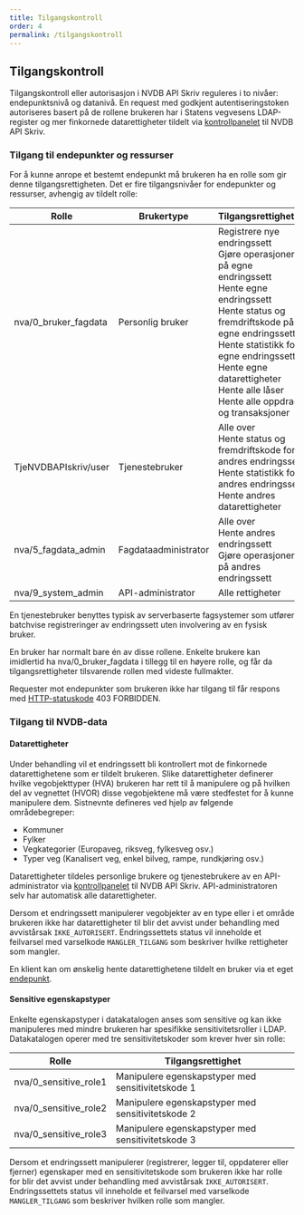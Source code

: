 ```yaml
---
title: Tilgangskontroll
order: 4
permalink: /tilgangskontroll
---
```


## Tilgangskontroll

Tilgangskontroll eller autorisasjon i NVDB API Skriv reguleres i to nivåer: endepunktsnivå og datanivå. En request med
godkjent autentiseringstoken autoriseres basert på de rollene brukeren har i Statens vegvesens LDAP-register og mer
finkornede datarettigheter tildelt via [kontrollpanelet](kontrollpanel.md) til NVDB API Skriv.

### Tilgang til endepunkter og ressurser

For å kunne anrope et bestemt endepunkt må brukeren ha en rolle som gir denne tilgangsrettigheten. Det er fire
tilgangsnivåer for endepunkter og ressurser, avhengig av tildelt rolle:

Rolle|Brukertype|Tilgangsrettigheter
-|-|-
nva/0_bruker_fagdata|Personlig bruker|Registrere nye endringssett<br/>Gjøre operasjoner på egne endringssett<br/>Hente egne endringssett<br/>Hente status og fremdriftskode på egne endringssett<br/>Hente statistikk for egne endringssett<br/>Hente egne datarettigheter<br/>Hente alle låser<br/>Hente alle oppdrag og transaksjoner
TjeNVDBAPIskriv/user|Tjenestebruker|Alle over<br/>Hente status og fremdriftskode for andres endringssett<br/>Hente statistikk for andres endringssett<br/>Hente andres datarettigheter
nva/5_fagdata_admin|Fagdataadministrator|Alle over<br/>Hente andres endringssett<br/>Gjøre operasjoner på andres endringssett
nva/9_system_admin|API-administrator|Alle rettigheter

En tjenestebruker benyttes typisk av serverbaserte fagsystemer som utfører batchvise registreringer av endringssett uten
involvering av en fysisk bruker.

En bruker har normalt bare én av disse rollene. Enkelte brukere kan imidlertid ha nva/0_bruker_fagdata i tillegg til en høyere rolle,
og får da tilgangsrettigheter tilsvarende rollen med videste fullmakter.

Requester mot endepunkter som brukeren ikke har tilgang til får respons med [HTTP-statuskode](https://en.wikipedia.org/wiki/List_of_HTTP_status_codes)
403 FORBIDDEN.

### Tilgang til NVDB-data

#### Datarettigheter

Under behandling vil et endringssett bli kontrollert mot de finkornede datarettighetene som er tildelt brukeren. Slike datarettigheter
definerer hvilke vegobjekttyper (HVA) brukeren har rett til å manipulere og på hvilken del av vegnettet (HVOR) disse vegobjektene må være
stedfestet for å kunne manipulere dem. Sistnevnte defineres ved hjelp av følgende områdebegreper:

* Kommuner
* Fylker
* Vegkategorier (Europaveg, riksveg, fylkesveg osv.)
* Typer veg (Kanalisert veg, enkel bilveg, rampe, rundkjøring osv.)

Datarettigheter tildeles personlige brukere og tjenestebrukere av en API-administrator via [kontrollpanelet](kontrollpanel.md) til NVDB API Skriv.
API-administratoren selv har automatisk alle datarettigheter.

Dersom et endringssett manipulerer vegobjekter av en type eller i et område brukeren ikke har datarettigheter til blir det avvist under
behandling med avvistårsak ```IKKE_AUTORISERT```. Endringssettets status vil inneholde et feilvarsel med varselkode ```MANGLER_TILGANG```
som beskriver hvilke rettigheter som mangler.

En klient kan om ønskelig hente datarettighetene tildelt en bruker via et eget [endepunkt](./datarettigheter/api-referanse.md).

#### Sensitive egenskapstyper

Enkelte egenskapstyper i datakatalogen anses som sensitive og kan ikke manipuleres med mindre brukeren har spesifikke
sensitivitetsroller i LDAP. Datakatalogen operer med tre sensitivitetskoder som krever hver sin rolle:

Rolle|Tilgangsrettighet
-|-
nva/0_sensitive_role1|Manipulere egenskapstyper med sensitivitetskode 1
nva/0_sensitive_role2|Manipulere egenskapstyper med sensitivitetskode 2
nva/0_sensitive_role3|Manipulere egenskapstyper med sensitivitetskode 3

Dersom et endringssett manipulerer (registrerer, legger til, oppdaterer eller fjerner) egenskaper med en sensitivitetskode
som brukeren ikke har rolle for blir det avvist under behandling med avvistårsak ```IKKE_AUTORISERT```. Endringssettets status
vil inneholde et feilvarsel med varselkode ```MANGLER_TILGANG``` som beskriver hvilken rolle som mangler.
